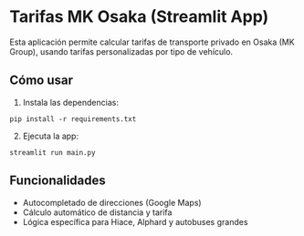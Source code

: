 
# Tarifas MK Osaka (Streamlit App)

Esta aplicación permite calcular tarifas de transporte privado en Osaka (MK Group), usando tarifas personalizadas por tipo de vehículo.

## Cómo usar

1. Instala las dependencias:

```
pip install -r requirements.txt
```

2. Ejecuta la app:

```
streamlit run main.py
```

## Funcionalidades

- Autocompletado de direcciones (Google Maps)
- Cálculo automático de distancia y tarifa
- Lógica específica para Hiace, Alphard y autobuses grandes
